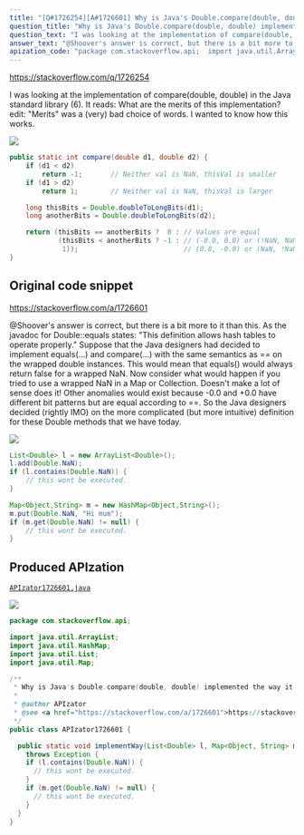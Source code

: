 ```yaml
---
title: "[Q#1726254][A#1726601] Why is Java's Double.compare(double, double) implemented the way it is?"
question_title: "Why is Java's Double.compare(double, double) implemented the way it is?"
question_text: "I was looking at the implementation of compare(double, double) in the Java standard library (6). It reads: What are the merits of this implementation? edit: \"Merits\" was a (very) bad choice of words. I wanted to know how this works."
answer_text: "@Shoover's answer is correct, but there is a bit more to it than this. As the javadoc for Double::equals states: \"This definition allows hash tables to operate properly.\" Suppose that the Java designers had decided to implement equals(...) and compare(...) with the same semantics as == on the wrapped double instances.  This would mean that equals() would always return false for a wrapped NaN.  Now consider what would happen if you tried to use a wrapped NaN in a Map or Collection. Doesn't make a lot of sense does it! Other anomalies would exist because -0.0 and +0.0 have different bit patterns but are equal according to ==. So the Java designers decided (rightly IMO) on the more complicated (but more intuitive) definition for these Double methods that we have today."
apization_code: "package com.stackoverflow.api;  import java.util.ArrayList; import java.util.HashMap; import java.util.List; import java.util.Map;  /**  * Why is Java's Double.compare(double, double) implemented the way it is?  *  * @author APIzator  * @see <a href=\"https://stackoverflow.com/a/1726601\">https://stackoverflow.com/a/1726601</a>  */ public class APIzator1726601 {    public static void implementWay(List<Double> l, Map<Object, String> m)     throws Exception {     if (l.contains(Double.NaN)) {       // this wont be executed.     }     if (m.get(Double.NaN) != null) {       // this wont be executed.     }   } }"
---
```


https://stackoverflow.com/q/1726254

I was looking at the implementation of compare(double, double) in the Java standard library (6). It reads:
What are the merits of this implementation?
edit: &quot;Merits&quot; was a (very) bad choice of words. I wanted to know how this works.


<div class="code-logo"><img src="/stackoverflow.png" /></div>

```java
public static int compare(double d1, double d2) {
    if (d1 < d2)
        return -1;       // Neither val is NaN, thisVal is smaller
    if (d1 > d2)
        return 1;        // Neither val is NaN, thisVal is larger

    long thisBits = Double.doubleToLongBits(d1);
    long anotherBits = Double.doubleToLongBits(d2);

    return (thisBits == anotherBits ?  0 : // Values are equal
            (thisBits < anotherBits ? -1 : // (-0.0, 0.0) or (!NaN, NaN)
             1));                          // (0.0, -0.0) or (NaN, !NaN)
}
```


## Original code snippet

https://stackoverflow.com/a/1726601

@Shoover&#x27;s answer is correct, but there is a bit more to it than this.
As the javadoc for Double::equals states:
&quot;This definition allows hash tables to operate properly.&quot;
Suppose that the Java designers had decided to implement equals(...) and compare(...) with the same semantics as == on the wrapped double instances.  This would mean that equals() would always return false for a wrapped NaN.  Now consider what would happen if you tried to use a wrapped NaN in a Map or Collection.
Doesn&#x27;t make a lot of sense does it!
Other anomalies would exist because -0.0 and +0.0 have different bit patterns but are equal according to ==.
So the Java designers decided (rightly IMO) on the more complicated (but more intuitive) definition for these Double methods that we have today.

<div class="code-logo"><img src="/stackoverflow.png" /></div>

```java
List<Double> l = new ArrayList<Double>();
l.add(Double.NaN);
if (l.contains(Double.NaN)) {
    // this wont be executed.
}

Map<Object,String> m = new HashMap<Object,String>();
m.put(Double.NaN, "Hi mum");
if (m.get(Double.NaN) != null) {
    // this wont be executed.
}
```

## Produced APIzation

[`APIzator1726601.java`](https://github.com/pasqualesalza/apization/raw/main/data/search/APIzator1726601.java)

<div class="code-logo"><img src="/apizator.png" /></div>

```java
package com.stackoverflow.api;

import java.util.ArrayList;
import java.util.HashMap;
import java.util.List;
import java.util.Map;

/**
 * Why is Java's Double.compare(double, double) implemented the way it is?
 *
 * @author APIzator
 * @see <a href="https://stackoverflow.com/a/1726601">https://stackoverflow.com/a/1726601</a>
 */
public class APIzator1726601 {

  public static void implementWay(List<Double> l, Map<Object, String> m)
    throws Exception {
    if (l.contains(Double.NaN)) {
      // this wont be executed.
    }
    if (m.get(Double.NaN) != null) {
      // this wont be executed.
    }
  }
}

```